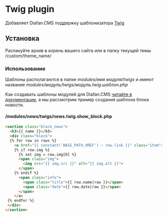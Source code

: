 # Twig plugin
Добавляет Diafan.CMS поддержку шаблонизатора [Twig](http://twig.sensiolabs.org/)

## Установка
Распакуйте архив в корень вашего сайта или в папку текущей темы /custom/theme_name/

### Использование
Шаблоны располагаются в папке *modules/имя модуля/twigs* и имеют название *modules/модуль/twigs/модуль.twig.шаблон.php*

Как создавать шаблоны модулей для Diafan.CMS [читайте в документации](https://www.diafan.ru/dokument/full-manual/developers/architecture/module/view/), а мы рассмотрим пример создания шаблона блока новости.
#### /modules/news/twigs/news.twig.show_block.php
```HTML
<section class="block_news">
  <h3>{{ name }}</h3>
  <div class="block">
  {% for row in rows %}
    <a href="{{ constant('BASE_PATH_HREF') ~ row.link }}" class="item">
    {% if row.img %}
      {% set img = row.img[0] %}
      <span class="img">
        <img src="{{ img.src }}" alt="{{ img.alt }}">
      </span>
    {% endif %}
      <span class="info">
        <span class="title">{{ row.name|raw }}</span>
        <span class="date">{{ row.date|raw }}</span>
      </span>
    </a>
 {% endfor %}
 </div>
</section>
```
